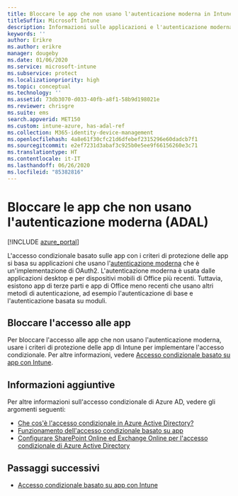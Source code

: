 ```yaml
---
title: Bloccare le app che non usano l'autenticazione moderna in Intune
titleSuffix: Microsoft Intune
description: Informazioni sulle applicazioni e l'autenticazione moderna (ADAL) in Microsoft Intune.
keywords: ''
author: Erikre
ms.author: erikre
manager: dougeby
ms.date: 01/06/2020
ms.service: microsoft-intune
ms.subservice: protect
ms.localizationpriority: high
ms.topic: conceptual
ms.technology: ''
ms.assetid: 73db3070-d033-40fb-a8f1-58b9d198021e
ms.reviewer: chrisgre
ms.suite: ems
search.appverid: MET150
ms.custom: intune-azure, has-adal-ref
ms.collection: M365-identity-device-management
ms.openlocfilehash: 4a8e61f30cfc21d6dfebef2315296e60dadcb7f1
ms.sourcegitcommit: e2ef7231d3abaf3c925b0e5ee9f66156260e3c71
ms.translationtype: HT
ms.contentlocale: it-IT
ms.lasthandoff: 06/26/2020
ms.locfileid: "85382816"
---
```

# <a name="block-apps-that-dont-use-modern-authentication-adal"></a>Bloccare le app che non usano l'autenticazione moderna (ADAL)

[!INCLUDE [azure_portal](../includes/azure_portal.md)]

L'accesso condizionale basato sulle app con i criteri di protezione delle app si basa su applicazioni che usano l'[autenticazione moderna](https://support.office.com/article/Using-Office-365-modern-authentication-with-Office-clients-776c0036-66fd-41cb-8928-5495c0f9168a) che è un'implementazione di OAuth2. L'autenticazione moderna è usata dalle applicazioni desktop e per dispositivi mobili di Office più recenti. Tuttavia, esistono app di terze parti e app di Office meno recenti che usano altri metodi di autenticazione, ad esempio l'autenticazione di base e l'autenticazione basata su moduli.

## <a name="block-access-to-apps"></a>Bloccare l'accesso alle app

Per bloccare l'accesso alle app che non usano l'autenticazione moderna, usare i criteri di protezione delle app di Intune per implementare l'accesso condizionale. Per altre informazioni, vedere [Accesso condizionale basato su app con Intune](app-based-conditional-access-intune.md).

## <a name="additional-information"></a>Informazioni aggiuntive

Per altre informazioni sull'accesso condizionale di Azure AD, vedere gli argomenti seguenti:
- [Che cos'è l'accesso condizionale in Azure Active Directory?](https://docs.microsoft.com/azure/active-directory/conditional-access/overview)
- [Funzionamento dell'accesso condizionale basato su app](app-based-conditional-access-intune.md#how-app-based-conditional-access-works)
- [Configurare SharePoint Online ed Exchange Online per l'accesso condizionale di Azure Active Directory](https://docs.microsoft.com/azure/active-directory/conditional-access/conditional-access-for-exo-and-spo)

## <a name="next-steps"></a>Passaggi successivi

- [Accesso condizionale basato su app con Intune](app-based-conditional-access-intune.md)
